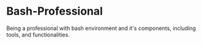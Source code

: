 # Bash-Professional
Being a professional with bash environment and it's components, including tools, and functionalities.
